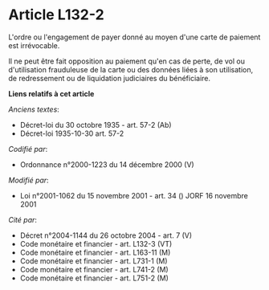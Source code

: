 # Article L132-2

L'ordre ou l'engagement de payer donné au moyen d'une carte de paiement est irrévocable.

Il ne peut être fait opposition au paiement qu'en cas de perte, de vol ou d'utilisation frauduleuse de la carte ou des
données liées à son utilisation, de redressement ou de liquidation judiciaires du bénéficiaire.

**Liens relatifs à cet article**

_Anciens textes_:

  - Décret-loi du 30 octobre 1935 - art. 57-2 (Ab)
  - Décret-loi 1935-10-30 art. 57-2

_Codifié par_:

  - Ordonnance n°2000-1223 du 14 décembre 2000 (V)

_Modifié par_:

  - Loi n°2001-1062 du 15 novembre 2001 - art. 34 () JORF 16 novembre 2001

_Cité par_:

  - Décret n°2004-1144 du 26 octobre 2004 - art. 7 (V)
  - Code monétaire et financier - art. L132-3 (VT)
  - Code monétaire et financier - art. L163-11 (M)
  - Code monétaire et financier - art. L731-1 (M)
  - Code monétaire et financier - art. L741-2 (M)
  - Code monétaire et financier - art. L751-2 (M)
